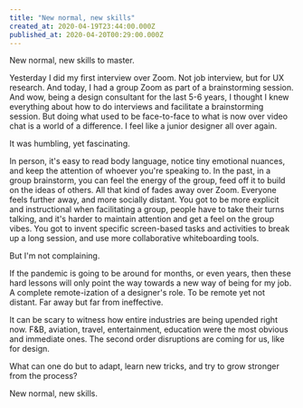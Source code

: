 ```yaml
---
title: "New normal, new skills"
created_at: 2020-04-19T23:44:00.000Z
published_at: 2020-04-20T00:29:00.000Z
---
```

New normal, new skills to master.

  

Yesterday I did my first interview over Zoom. Not job interview, but for UX research. And today, I had a group Zoom as part of a brainstorming session. And wow, being a design consultant for the last 5-6 years, I thought I knew everything about how to do interviews and facilitate a brainstorming session. But doing what used to be face-to-face to what is now over video chat is a world of a difference. I feel like a junior designer all over again. 

  

It was humbling, yet fascinating.

  

In person, it's easy to read body language, notice tiny emotional nuances, and keep the attention of whoever you're speaking to. In the past, in a group brainstorm, you can feel the energy of the group, feed off it to build on the ideas of others. All that kind of fades away over Zoom. Everyone feels further away, and more socially distant. You got to be more explicit and instructional when facilitating a group, people have to take their turns talking, and it's harder to maintain attention and get a feel on the group vibes. You got to invent specific screen-based tasks and activities to break up a long session, and use more collaborative whiteboarding tools. 

  

But I'm not complaining.

  

If the pandemic is going to be around for months, or even years, then these hard lessons will only point the way towards a new way of being for my job. A complete remote-ization of a designer's role. To be remote yet not distant. Far away but far from ineffective.  

  

It can be scary to witness how entire industries are being upended right now. F&B, aviation, travel, entertainment, education were the most obvious and immediate ones. The second order disruptions are coming for us, like for design.

  

What can one do but to adapt, learn new tricks, and try to grow stronger from the process? 

  

New normal, new skills.

